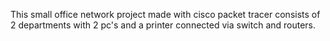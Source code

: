 This small office network project made with cisco packet tracer consists of 2 departments with 2 pc's and a printer connected via switch and routers.
